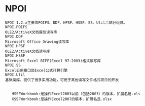 #  NPOI
    
    NPOI 1.2.x主要由POIFS、DDF、HPSF、HSSF、SS、Util六部分组成。
    NPOI.POIFS
    OLE2/ActiveX文档属性读写库
    NPOI.DDF
    Microsoft Office Drawing读写库
    NPOI.HPSF
    OLE2/ActiveX文档读写库
    NPOI.HSSF
    Microsoft Excel BIFF(Excel 97-2003)格式读写库
    NPOI.SS
    Excel公用接口及Excel公式计算引擎
    NPOI.Util
    基础类库，提供了很多实用功能，可用于其他读写文件格式项目的开发
    
    
       HSSFWorkbook:是操作Excel2003以前（包括2003）的版本，扩展名是.xls 
       XSSFWorkbook:是操作Excel2007的版本，扩展名是.xlsx